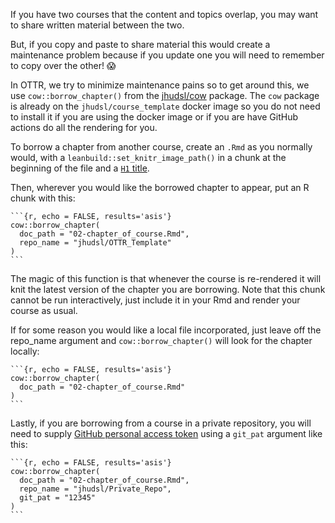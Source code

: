 If you have two courses that the content and topics overlap, you may want to share written material between the two. 

But, if you copy and paste to share material this would create a maintenance problem because if you update one you will need to remember to copy over the other! 😱 

In OTTR, we try to minimize maintenance pains so to get around this, we use `cow::borrow_chapter()` from the [jhudsl/cow](https://jhudatascience.org/cow/index.html) package. 
The `cow` package is already on the `jhudsl/course_template` docker image  so you do not need to install it if you are using the docker image or if you are have GitHub actions do all the rendering for you. 

To borrow a chapter from another course, create an `.Rmd` as you normally would, with a `leanbuild::set_knitr_image_path()` in a chunk at the beginning of the file and a [`H1` title](https://www.markdownguide.org/basic-syntax/). 

Then, wherever you would like the borrowed chapter to appear, put an R chunk with this: 

````
```{r, echo = FALSE, results='asis'}
cow::borrow_chapter(
  doc_path = "02-chapter_of_course.Rmd",
  repo_name = "jhudsl/OTTR_Template"
)
```
````

The magic of this function is that whenever the course is re-rendered it will knit the latest version of the chapter you are borrowing. 
Note that this chunk cannot be run interactively, just include it in your Rmd and render your course as usual. 

If for some reason you would like a local file incorporated, just leave off the repo_name argument and `cow::borrow_chapter()` will look for the chapter locally:

````
```{r, echo = FALSE, results='asis'}
cow::borrow_chapter(
  doc_path = "02-chapter_of_course.Rmd"
)
```
````

Lastly, if you are borrowing from a course in a private repository, you will need to supply [GitHub personal access token](https://docs.github.com/en/authentication/keeping-your-account-and-data-secure/creating-a-personal-access-token) using a `git_pat` argument like this: 

````
```{r, echo = FALSE, results='asis'}
cow::borrow_chapter(
  doc_path = "02-chapter_of_course.Rmd", 
  repo_name = "jhudsl/Private_Repo",
  git_pat = "12345"
)
```
````
